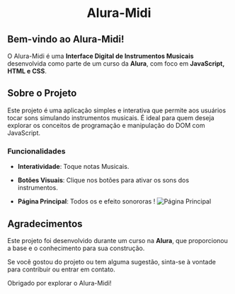 <h1 align="center"> Alura-Midi </h1>

## Bem-vindo ao Alura-Midi!

O Alura-Midi é uma **Interface Digital de Instrumentos Musicais** desenvolvida como parte de um curso da **Alura**, com foco em **JavaScript, HTML e CSS**.

## Sobre o Projeto

Este projeto é uma aplicação simples e interativa que permite aos usuários tocar sons simulando instrumentos musicais. É ideal para quem deseja explorar os conceitos de programação e manipulação do DOM com JavaScript.

### Funcionalidades

- **Interatividade**: Toque notas Musicais.
- **Botões Visuais**: Clique nos botões para ativar os sons dos instrumentos.

- **Página Principal**: Todos os e efeito sonororas !
![Página Principal](https://github.com/user-attachments/assets/f5edc6ea-afb7-4710-bf22-4e9f6744d449)

## Agradecimentos

Este projeto foi desenvolvido durante um curso na **Alura**, que proporcionou a base e o conhecimento para sua construção.

Se você gostou do projeto ou tem alguma sugestão, sinta-se à vontade para contribuir ou entrar em contato.

Obrigado por explorar o Alura-Midi!
